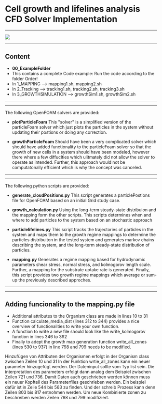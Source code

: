 # Cell growth and lifelines analysis CFD Solver Implementation
---

![](https://i.imgur.com/zBextdv.png)

---
## Content

- **00_ExampleFolder**
- This contains a complete Code example: Run the code according to the folder Order! 
- In 1_MAPPING --> mapping1.sh, mapping2.sh
- In 2_Tracking --> tracking1.sh, tracking2.sh, tracking3.sh
- In 3_GROWTHSIMULATION --> growthSim1.sh, growthSim2.sh

---
---

The following OpenFOAM solvers are provided:
- **plotParticleFoam**
This "solver" is a simplified version of the particleFoam solver which just plots the particles in the system without updating their postions or doing any correction.

- **growthParticleFoam**
Should have been a very complicated solver which should have added functionality to the particleFoam solver so that the growth of new cells in a system should have been modeled, however there where a few diffuclties which ulitmately did not allow the solver to operate as intended. Further, this approach would not be computatonally efficient which is why the concept was canceled. 
 
---
---

The following python scripts are provided:
- **generate_cloudPositions.py**
This script generates a particlePostions file for OpenFOAM based on an initial Grid study case.

- **growth_calculation.py**
Using the long-term steady-state distribuion and the mapping form the other scripts. This scripts determines when and where to add particles to the system based on an stochastic approach

- **particlelifelines.py**
This script tracks the trajectories of particles in the system and maps them to the growth regime mappings to determine the particles distribuiton in the tested system and generates markov chains describing the system, and the long-term steady-state distribution of particles.  

- **mapping.py**
Generates a regime mapping based for hydrodynamic parameters shear stress, normal stress, and kolmogorov length scale. Further, a mapping for the substrate uptake rate is generated. Finally, this script provides two growth regime mappings which average or sum-up the previously described approches.

 ---

---
Adding funcionality to the mapping.py file
---
- Additional attributes to the Organism class are made in lines 10 to 31
- Function calculate_media_dist (lines 312 to 344) provides a nice overview of functionalities to write your own function.
- A function to write a new file should look like the write_kolmogorov function in lines 346 to 392
- Finally to adept the growth map generation function write_all_zones (lines 530 to 937) in line 798 and 799 needs to be modified.


Hinzufügen von Attributen der Organismen erfolgt in der Organism class zwischen Zeilen 10 und 31
In der Funktion wrtie_all_zones kann ein neuer parameter hinzugefügt werden. Der Dateninput sollte vom Typ list sein. Die interpretation des parameters erfolgt dann analog dem Beispiel zwischen Zeilen 721 und 736. 
Damit Daten auch geschrieben werden können muss ein neuer Kopfteil des Parameterfiles geschrieben werden. Ein beispiel dafür ist in Zeile 544 bis 563 zu finden. Und der schreib Prozess kann denn Zeilen 803 bis 817 entnohmen werden.
Um neue Kombinierte zonen zu beschreiben werden Zeilen 798 und 799 modifiziert.


